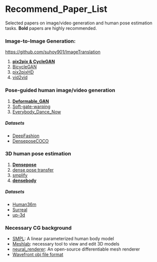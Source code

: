 # Recommend_Paper_List

Selected papers on image/video generation and human pose estimation tasks. __Bold__ papers are highly recommended.

### Image-to-Image Generation:

https://github.com/suhoy901/ImageTranslation

1. [__pix2pix & CycleGAN__](https://github.com/junyanz/pytorch-CycleGAN-and-pix2pix/)
2. [BicycleGAN](https://github.com/junyanz/BicycleGAN)
3. [pix2pixHD](https://github.com/NVIDIA/pix2pixHD)
4. [vid2vid](https://github.com/NVIDIA/vid2vid)

### Pose-guided human image/video generation
1. [__Deformable_GAN__](https://github.com/AliaksandrSiarohin/pose-gan)
2. [Soft-gate-warping](https://papers.nips.cc/paper/7329-soft-gated-warping-gan-for-pose-guided-person-image-synthesis.pdf)
3. [Everybody_Dance_Now](https://github.com/Lotayou/everybody_dance_now_pytorch)

##### Datasets
- [DeepFashion](http://mmlab.ie.cuhk.edu.hk/projects/DeepFashion/FashionSynthesis.html)
- [DenseposeCOCO](http://densepose.org/)


### 3D human pose estimation
1. [__Densepose__](http://densepose.org/)
2. [dense pose transfer](https://arxiv.org/abs/1809.01995)
3. [smplify](http://smplify.is.tue.mpg.de)
4. [__densebody__](https://github.com/Lotayou/densebody_pytorch)

##### Datasets
- [Human36m](http://vision.imar.ro/human3.6m/description.php)
- [Surreal](https://github.com/search?q=surreal)
- [up-3d](http://files.is.tuebingen.mpg.de/classner/up/)

### Necessary CG background
- [SMPL](http://smpl.is.tue.mpg.de/): A linear parameterized human body model
- [Meshlab](http://www.meshlab.net/): necessary tool to view and edit 3D models
- [neural_renderer](https://github.com/daniilidis-group/neural_renderer): An open-source differentiable mesh renderer
- [Wavefront obj file format](https://en.wikipedia.org/wiki/Wavefront_.obj_file)
